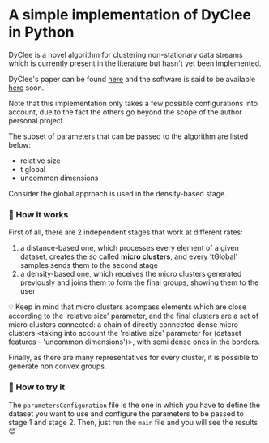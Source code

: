 # A simple implementation of DyClee in Python

DyClee is a novel algorithm for clustering non-stationary data streams which is currently present in the literature but hasn't yet been implemented.

DyClee's paper can be found [here](https://www.sciencedirect.com/science/article/abs/pii/S0031320319301992) and the software is said to be available [here](https://homepages.laas.fr/louise/drupal/node/36) soon.

Note that this implementation only takes a few possible configurations into account, due to the fact the others go beyond the scope of the author personal project.

The subset of parameters that can be passed to the algorithm are listed below:
* relative size
* t global
* uncommon dimensions

Consider the global approach is used in the density-based stage. 

### :small_orange_diamond: How it works
First of all, there are 2 independent stages that work at different rates:
1. a distance-based one, which processes every element of a given dataset, creates the so called __micro clusters__, and every 'tGlobal' samples sends them to the second stage
2. a density-based one, which receives the micro clusters generated previously and joins them to form the final groups,  showing them to the user

:bulb: Keep in mind that micro clusters acompass elements which are close according to the 'relative size' parameter, and the final clusters are a set of micro clusters connected: a chain of directly connected dense micro clusters <taking into account the 'relative size' parameter for (dataset features - 'uncommon dimensions')>, with semi dense ones in the borders.

Finally, as there are many representatives for every cluster, it is possible to generate non convex groups. 

### :small_orange_diamond: How to try it
The `parametersConfiguration` file is the one in which you have to define the dataset you want to use and configure the parameters to be passed to stage 1 and stage 2. Then, just run the `main` file and you will see the results :blush:



